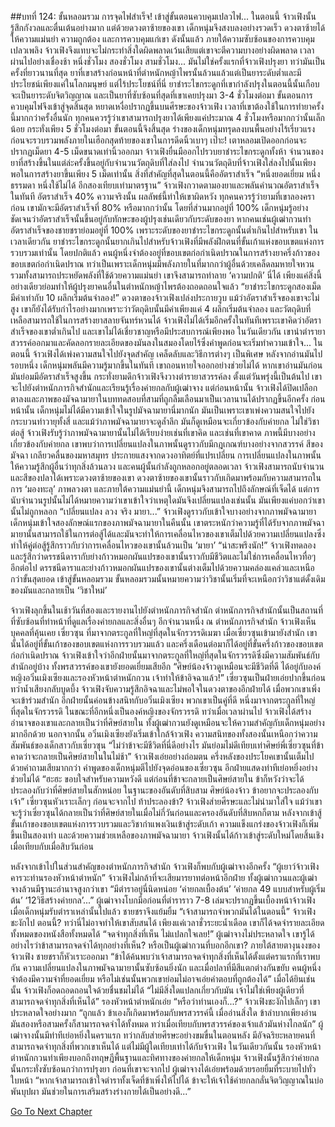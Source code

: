 ##บทที่ 124: ขั้นหลอมรวม
การจุดไฟสำเร็จ!
เข้าสู่ขั้นตอนควบคุมเปลวไฟ...
ในตอนนี้ จ้าวเฟิงนั้นรู้สึกกังวลและตื่นเต้นอย่างมาก แต่ด้วยดวงตาซ้ายของเขา เด็กหนุ่มจึงสงบลงอย่างรวดเร็ว
ดวงตาซ้ายได้ให้ความแม่นยำ ความถูกต้อง และการควบคุมแก่เขา ดังนั้นแล้ว ภายใต้ความซับซ้อนของการควบคุมเปลวเพลิง จ้าวเฟิงจึงแทบจะไม่กระทำสิ่งใดผิดพลาดเว้นเสียแต่เขาจะตีความบางอย่างผิดพลาด
เวลาผ่านไปอย่างเชื่องช้า
หนึ่งชั่วโมง สองชั่วโมง สามชั่วโมง...
มันไม่ใช่ครั้งแรกที่จ้าวเฟิงปรุงยา ทว่ามันเป็นครั้งที่ยาวนานที่สุด ยาที่เขาสร้างก่อนหน้าที่ตำหนักหญ้าไพรนั้นล้วนแล้วแต่เป็นยาระดับต่ำและมีประโยชน์เพียงแค่ในโลกมนุษย์ แต่ไร้ประโยชน์ที่นี่ ยาชำระไขกระดูกที่เขากำลังปรุงในตอนนี้นั้นเกือบจะเป็นยาระดับจิตวิญญาณ และเป็นยาที่ซับซ้อนที่สุดที่เขาเคยปรุงมา
3-4 ชั่วโมงต่อมา ขั้นตอนการควบคุมไฟจึงเข้าสู่จุดสิ้นสุด
หยาดเหงื่อปรากฏขึ้นบนศีรษะของจ้าวเฟิง เวลาที่เขาต้องใช้ในการทำยาครั้งนี้มากกว่าครั้งอื่นนัก ทุกคนควรรู้ว่าเขาสามารถปรุงยาได้เพียงแค่ประมาณ 4 ชั่วโมงหรือมากกว่านั้นเล็กน้อย
กระทั่งเพียง 5 ชั่วโมงต่อมา ขั้นตอนนี้จึงสิ้นสุด
ร่างของเด็กหนุ่มทรุดลงบนพื้นอย่างไร้เรี่ยวแรงก่อนจะรวบรวมพลังภายในเฮือกสุดท้ายของเขาในการดีดนิ้วเบาๆ
เป๊าะ!
เตาหลอมเปิดออกก่อนจะปรากฏเม็ดยา 4-5 เม็ดขนาดเท่านิ้วออกมา
จ้าวเฟิงยื่นมืออกไปรวบยาชำระไขกระดูกทั้งห้า จำนวนของยาที่สร้างขึ้นในแต่ล่ะครั้งขึ้นอยู่กับจำนวนวัตถุดิบที่ใส่ลงไป จำนวนวัตถุดิบที่จ้าวเฟิงใส่ลงไปนั้นเพียงพอในการสร้างยาขึ้นเพียง 5 เม็ดเท่านั้น
สิ่งที่สำคัญที่สุดในตอนนี้คืออัตราสำเร็จ
“หนึ่งยอดเยี่ยม หนึ่งธรรมดา หนึ่งใช้ไม่ได้ อีกสองเทียบเท่ามาตรฐาน”
จ้าวเฟิงกวาดตามองยาและพลันคำนวณอัตราสำเร็จในทันที
อัตราสำเร็จ 40%
ความจริงนั้น ผลลัพธ์นี้ทำให้เขาผิดหวัง ทุกคนควรรู้ว่ายามที่เขาลองคราก่อน เขามักจะมีอัตราสำเร็จที่ 80% หรือมากกว่านั้น โดยที่ส่วนมากอยู่ที่ 100%
เด็กหนุ่มรู้อย่างชัดเจนว่าอัตราสำเร็จนั้นขึ้นอยู่กับทักษะของผู้ปรุงเช่นเดียวกับระดับของยา
หากคนเช่นผู้เฒ่ากวนทำ อัตราสำเร็จของชายชราย่อมอยู่ที่ 100% เพราะระดับของยาชำระไขกระดูกนั้นต่ำเกินไปสำหรับเขา ในเวลาเดียวกัน ยาชำระไขกระดูกนั้นยากเกินไปสำหรับจ้าวเฟิงที่มีพลังฝึกตนที่ขั้นเก้าแห่งขอบเขตแห่งการรวบรวมเท่านั้น
โดยปกติแล้ว คนผู้หนึ่งจำต้องอยู่ที่ขอบเขตก่อกำเนิดปราณในการสร้างยาครึ่งก้าวของขอบเขตก่อกำเนิดปราณ ทว่าเป็นเพราะเด็กหนุ่มมีพลังภายในที่มากกว่าผู้อื่นด้วยเคล็ดลมหายใจหวน รวมทั้งสามารถประหยัดพลังที่ใช้ด้วยความแม่นยำ เขาจึงสามารถทำลาย ‘ความปกติ’ นี่ได้
เพียงแค่สิ่งนี้อย่างเดียวย่อมทำให้ผู้ปรุงยาคนอื่นในตำหนักหญ้าไพรต้องถอดถอนใจแล้ว
“ยาชำระไขกระดูกสองเม็ดมีค่าเท่ากับ 10 ผลึกเริ่มต้นจำลอง!” ดวงตาของจ้าวเฟิงเปล่งประกายวูบ
แม้ว่าอัตราสำเร็จของเขาจะไม่สูง เขาก็ยังได้รับกำไรอย่างมากเพราะว่าวัตถุดิบนั้นมีค่าเพียงแค่ 4 ผลึกเริ่มต้นจำลอง และวัตถุดิบที่เหลือสามารถใช้ในการสร้างยาสลายจันทร์หวนได้
จ้าวเฟิงไม่ได้เริ่มอีกครั้งในทันทีเพราะเขาคิดว่าอัตราสำเร็จของเขาต่ำเกินไป และเขาไม่ได้เชี่ยวชาญหรือมีประสบการณ์เพียงพอ
ในวันเดียวกัน เขานำตำรายาสวรรค์ออกมาและคัดลอกรายละเอียดของมันลงในสมองโดยไร้ซึ่งคำพูดก่อนจะเริ่มทำความเข้าใจ...
ในตอนนี้ จ้าวเฟิงได้เพ่งความสนใจไปยังจุดสำคัญ เคล็ดลับและวิธีการต่างๆ เป็นพิเศษ หลังจากอ่านมันไปรอบหนึ่ง เด็กหนุ่มพลันมีความรู้มากขึ้นในทันที
เขาถอนหายใจออกอย่างช่วยไม่ได้ หากเขาอ่านมันก่อน มันย่อมมีอัตราสำเร็จสูงขึ้น
กระทั่งยามดึกจ้าวเฟิงจึงวางตำรายาสวรรค์ลง
ตั้งแต่วันพรุ่งนี้เป็นต้นไป เขาจะไปยังตำหนักภารกิจสำนักและเรียนรู้เรื่องค่ายกลกับผู้เฒ่าจาง แต่ก่อนหน้านั้น จ้าวเฟิงได้ปิดเปลือกตาลงและภาพของมัจฉามายาในบททดสอบที่สามที่ถูกลืมเลือนมาเป็นเวลานานได้ปรากฏขึ้นอีกครั้ง
ก่อนหน้านั้น เด็กหนุ่มไม่ได้มีความเข้าใจในรูปมัจฉามายานี่มากนัก
มันเป็นเพราะเขาเพ่งความสนใจไปยังกระบวนท่าวายุทั้งสี่ และแม้ว่าภาพมัจฉามายาจะดูล้ำลึก มันก็ดูเหมือนจะเกี่ยวข้องกับค่ายกล ไม่ใช่วิชาต่อสู้
จ้าวเฟิงรับรู้ว่าภาพมัจฉามายานั้นไม่ได้เรียบง่ายเช่นที่เขาคิด และเช่นที่เขาคาด ภาพนี้มีบางอย่างเกี่ยวข้องกับค่ายกล
เขาพบว่าการเปลี่ยนแปลงในภาพนั้นดูราวกับมีกฎเกณฑ์บางอย่างจากสวรรค์
สีของมัจฉา เกลียวคลื่นของมหาสมุทร ประกายแสงจากดวงอาทิตย์ที่แปรเปลี่ยน
การเปลี่ยนแปลงในภาพนั้นให้ความรู้สึกผู้อื่นว่าทุกสิ่งล้วนลวง และคนผู้นั้นกำลังถูกหลอกอยู่ตลอดเวลา
จ้าวเฟิงสามารถนับจำนวนและสีของปลาได้เพราะดวงตาซ้ายของเขา ดวงตาซ้ายของเขานั้นราวกับเกิดมาพร้อมกับความสามารถในการ ‘มองทะลุ’ ภาพลวงตา และภายใต้ความแม่นยำนี้ เด็กหนุ่มจึงสามารถไปถึงลักษณ์ที่เจ็ดได้ แต่การนับจำนวนรูปนั้นไม่ได้หมายความว่าเขาเข้าใจว่าเหตุใดมันจึงเปลี่ยนแปลงเช่นนั้น มันเพียงแค่บอกว่าเขานั้นไม่ถูกหลอก
“เปลี่ยนแปลง ลวง จริง มายา...”
จ้าวเฟิงดูราวกับเข้าใจบางอย่างจากภาพมัจฉามายา เด็กหนุ่มเข้าใจสองลักษณ์แรกของภาพมัจฉามายาในคืนนั้น
เขาตระหนักว่าความรู้ที่ได้รับจากภาพมัจฉามายานั้นสามารถใช้ในการต่อสู้ได้และมันจะทำให้การเคลื่อนไหวของเขาเต็มไปด้วยความเปลี่ยนแปลงซึ่งทำให้คู่ต่อสู้รู้สึกราวกับว่าการเคลื่อนไหวของเขานั้นล้วนเป็น ‘มายา’
“น่าสะพรึงนัก!”
จ้าวเฟิงทดลองและรู้สึกว่าดรรชนีดารากับย่างก้าวหมอกผันแปรของเขานั้นราวกับมีชีวิตและไม่ใช่การเคลื่อนไหวทื่อๆ อีกต่อไป
ดรรชนีดาราและย่างก้าวหมอกผันแปรของเขานั้นต่างเต็มไปด้วยความคล่องแคล่วและเหนือกว่าขั้นสุดยอด เข้าสู่ขั้นหลอมรวม
ขั้นหลอมรวมนั้นหมายความว่าวิชานั้นเริ่มที่จะเหนือกว่าวิชาแต่ดั้งเดิมของมันและกลายเป็น ‘วิชาใหม่’

จ้าวเฟิงลุกขึ้นในเช้าวันที่สองและรายงานไปยังตำหนักภารกิจสำนัก
ตำหนักภารกิจสำนักนั้นเป็นสถานที่ที่ซับซ้อนที่ทำหน้าที่ดูแลเรื่องค่ายกลและสิ่งอื่นๆ อีกจำนวนหนึ่ง
ณ ตำหนักภารกิจสำนัก จ้าวเฟิงเห็นบุคคลที่คุ้นเคย เซี่ยวซุน ที่มาจากตระกูลที่ใหญ่ที่สุดในจักรวรรดิเมฆา
เมื่อเซี่ยวซุนเข้ามายังสำนัก เขานั้นได้อยู่ที่ขั้นเก้าของขอบเขตแห่งการรวบรวมแล้ว และครึ่งเดือนต่อมาก็ได้อยู่ที่ขั้นครึ่งก้าวของขอบเขตก่อกำเนิดปราณ
จ้าวเฟิงเข้าใจว่าอีกฝ่ายนั้นมาจากตระกูลที่ใหญ่ที่สุดในจักรวรรดิซึ่งมีความสัมพันธ์กับสำนักอยู่บ้าง ทั้งพรสวรรค์ของเขายังยอดเยี่ยมเสียอีก
“ศิษย์น้องจ้าวดูเหมือนจะมีชีวิตที่ดี ได้อยู่กับองค์หญิงอวิ๋นเมิงเซียงและรองหัวหน้าตำหนักกวน เจ้าทำให้ข้าอิจฉาแล้ว!”
เซี่ยวซุนเป็นฝ่ายเอ่ยปากขึ้นก่อน ทว่าน้ำเสียงกลับบูดบึ้ง
จ้าวเฟิงจับความรู้สึกอิจฉาและไม่พอใจในดวงตาของอีกฝ่ายได้ เมื่อพวกเขาเพิ่งจะเข้าร่วมสำนัก อีกฝ่ายนั้นค่อนข้างสนิทกับอวิ๋นเมิงเซียง
พวกเขาเป็นคู่ที่ดี หนึ่งมาจากตระกูลที่ใหญ่ที่สุดในจักรวรรดิ ในขณะที่อีกหนึ่งเป็นองค์หญิงของจักรวรรดิ ทว่าเมื่อเวลาผ่านไป จ้าวเฟิงได้สร้างอำนาจของเขาและกลายเป็นว่าที่ศิษย์สายใน ทั้งผู้เฒ่ากวนยังดูเหมือนจะให้ความสำคัญกับเด็กหนุ่มอย่างมากอีกด้วย
นอกจากนั้น อวิ๋นเมิงเซียงยังเริ่มเข้าใกล้จ้าวเฟิง ความสนิทของทั้งสองนั้นเหนือกว่าความสัมพันธ์ของเด็กสาวกับเซี่ยวซุน
“ไม่ว่าข้าจะมีชีวิตที่นี่ดีอย่างไร มันย่อมไม่ดีเทียบเท่าศิษย์พี่เซี่ยวซุนที่ข้าคาดว่าจะกลายเป็นศิษย์สายในในไม่ช้า” จ้าวเฟิงเอ่ยอย่างถ่อมตน ครึ่งหลังของประโยคเขานั้นเต็มไปด้วยคำถามเสียมากกว่า
คำพูดของเด็กหนุ่มตีไปยังจุดอ่อนของเซี่ยวซุน อีกฝ่ายแสดงท่าทีเย่อหยิ่งอย่างช่วยไม่ได้
“ฮะฮะ ขอบใจสำหรับความหวังดี แต่ก่อนที่ข้าจะกลายเป็นศิษย์สายใน ข้าก็หวังว่าจะได้ประลองกับว่าที่ศิษย์สายในสักหน่อย ในฐานะของอันดับที่สิบสาม ศิษย์น้องจ้าว ข้าอยากจะประลองกับเจ้า” เซี่ยวซุนหัวเราะเล็กๆ ก่อนจะจากไป
ท้าประลองข้า?
จ้าวเฟิงส่ายศีรษะและไม่นำมาใส่ใจ แม้ว่าเขาจะรู้ว่าเซี่ยวซุนได้กลายเป็นว่าที่ศิษย์สายในเมื่อไม่กี่วันก่อนและครองอันดับที่สิบหกก็ตาม
หลังจากเข้าสู้ขั้นเก้าของขอบเขตแห่งการรวบรวมและวิชากำแพงเงินเข้าสู่ระดับเก้า ความแข็งแกร่งของจ้าวเฟิงก็เพิ่มขึ้นเป็นสองเท่า และด้วยความช่วยเหลือของภาพมัจฉามายา จ้าวเฟิงนั้นได้ก้าวเข้าสู่ระดับใหม่โดยสิ้นเชิงเมื่อเทียบกับเมื่อสิบวันก่อน

หลังจากเข้าไปในส่วนสำคัญของตำหนักภารกิจสำนัก จ้าวเฟิงก็พบกับผู้เฒ่าจางอีกครั้ง
“ผู้เยาว์จ้าวเฟิงคารวะท่านรองหัวหน้าตำหนัก” จ้าวเฟิงไม่กล้าที่จะเสียมารยาทต่อหน้าอีกฝ่าย
ทั้งผู้เฒ่ากวนและผู้เฒ่าจางล้วนมีฐานะอำนาจสูงกว่าเขา
“มีตำราอยู่นี่นิดหน่อย ‘ค่ายกลเบื้องต้น’ ‘ค่ายกล 49 แบบสำหรับผู้เริ่มต้น’ ‘12วิธีสร้างค่ายกล’...”
ผู้เฒ่าจางโบกมือก่อนที่ตำราราว 7-8 เล่มจะปรากฏขึ้นเบื้องหน้าจ้าวเฟิง
เมื่อเด็กหนุ่มรับตำราเหล่านั้นไปแล้ว ชายชราจึงแย้มยิ้ม
“เจ้าสามารถจำพวกมันได้ในตอนนี้”
จ้าวเฟิงชะงักไป ตอนนี้?
ทว่านี่ไม่อาจทำให้เขาสับสนได้ เพียงแค่เวลาชั่วระยะน้ำเดือด เขาก็ได้จดจำรายละเอียดทั้งหมดของหนังสือทั้งหมดได้
“จดจำทุกสิ่งที่เห็น ไม่แปลกใจเลย!”
ผู้เฒ่าจางไม่ประหลาดใจ
เขารู้ได้อย่างไรว่าข้าสามารถจดจำได้ทุกอย่างที่เห็น? หรือเป็นผู้เฒ่ากวนที่บอกอีกเขา?
ภายใต้สายตางุนงงของจ้าวเฟิง ชายชราก็หัวเราะออกมา
“ข้าได้ค้นพบว่าเจ้าสามารถจดจำทุกสิ่งที่เห็นได้ตั้งแต่คราแรกที่เราพบกัน ความเปลี่ยนแปลงในภาพมัจฉามายานั้นซับซ้อนยิ่งนัก และเมื่อปลาที่มีสีแตกต่างกันขยับ คนผู้หนึ่งจำต้องมีความจำที่ยอดเยี่ยม หรือไม่เช่นนั้นพวกเขาย่อมไม่อาจเอ่ยคำตอบที่ถูกต้องได้”
เมื่อได้ยินเช่นนั้น จ้าวเฟิงก็อดถอดถอนใจด้วยชื่นชมไม่ได้
“ไม่มีสิ่งใดแปลกเกี่ยวกับมัน เจ้าไม่ใช่เพียงผู้เดียวที่สามารถจดจำทุกสิ่งที่เห็นได้” รองหัวหน้าตำหนักเอ่ย
“หรือว่าท่านเองก็...?”
จ้าวเฟิงชะงักไปเล็กๆ เขาประหลาดใจอย่างมาก
“ถูกแล้ว ข้าเองก็เกิดมาพร้อมกับพรสวรรค์นี้ เมื่ออ่านสิ่งใด ข้าลำบากเพียงอ่านมันสองหรือสามครั้งก็สามารถจดจำได้ทั้งหมด ทว่าเมื่อเทียบกับพรสวรรค์ของเจ้าแล้วมันห่างไกลนัก”
ผู้เฒ่าจางนั้นมีท่าทีเย่อหยิ่งในคราแรก ทว่ากลับส่ายศีรษะอย่างขมขื่นในตอนหลัง
มีอัจฉริยะหลายคนที่สามารถจดจำทุกสิ่งที่พวกเขาเห็นได้ แต่ไม่มีผู้ใดเทียบเท่าได้กับจ้าวเฟิง
ในวันเดียวกันนั้น รองหัวหน้าตำหนักกวนทำเพียงบอกถึงทฤษฎีพื้นฐานและทิศทางของค่ายกลให้เด็กหนุ่ม
จ้าวเฟิงนั้นรู้สึกว่าค่ายกลนั้นกระทั่งซับซ้อนกว่าการปรุงยา
ก่อนที่เขาจะจากไป ผู้เฒ่าจางได้เอ่ยพร้อมด้วยรอยยิ้มที่ระบายไปทั่วใบหน้า
“หากเจ้าสามารถเข้าใจตำราทั้งเจ็ดที่ข้าเพิ่งให้ไปได้ ข้าจะให้เจ้าใช้ค่ายกลกลั่นจิตวิญญาณในบ่อพันบุปผา มันช่วยในการเสริมสร้างร่างกายได้เป็นอย่างดี...”



[Go To Next Chapter]( ./125.md)